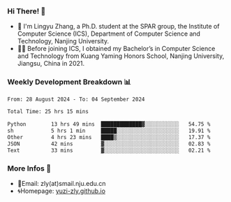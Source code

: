 ### Hi There! 👋 
- 🐳 I'm Lingyu Zhang, a Ph.D. student at the SPAR group, the Institute of Computer Science (ICS), Department of Computer Science and Technology, Nanjing University.
- 🧑‍🎓 Before joining ICS, I obtained my Bachelor’s in Computer Science and Technology from Kuang Yaming Honors School, Nanjing University, Jiangsu, China in 2021.

### Weekly Development Breakdown :bar_chart:

<!--START_SECTION:waka-->

```txt
From: 28 August 2024 - To: 04 September 2024

Total Time: 25 hrs 15 mins

Python        13 hrs 49 mins  █████████████▓░░░░░░░░░░░   54.75 %
sh            5 hrs 1 min     █████░░░░░░░░░░░░░░░░░░░░   19.91 %
Other         4 hrs 23 mins   ████▒░░░░░░░░░░░░░░░░░░░░   17.37 %
JSON          42 mins         ▓░░░░░░░░░░░░░░░░░░░░░░░░   02.83 %
Text          33 mins         ▓░░░░░░░░░░░░░░░░░░░░░░░░   02.21 %
```

<!--END_SECTION:waka-->

<!--
### Github Contributions :octocat:

![](https://raw.githubusercontent.com/yuzi-zly/yuzi-zly/output/github-contribution-grid-snake.svg)              
-->

### More Infos 📖

- 📧Email: zly(at)smail.nju.edu.cn
- 🌀Homepage: [yuzi-zly.github.io](https://yuzi-zly.github.io/)
